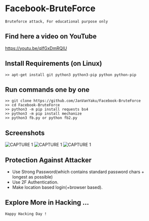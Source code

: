 # Facebook-BruteForce
```
Bruteforce attack, For educational purpose only
```
## Find here a video on YouTube
https://youtu.be/qIfGxDmRQIU

## Install Requirements (on Linux)
```
>> apt-get install git python3 python3-pip python python-pip
```

## Run commands one by one
```
>> git clone https://github.com/JanVanYaku/Facebook-BruteForce
>> cd Facebook-BruteForce
>> python3 -m pip install requests bs4
>> python3 -m pip install mechanize
>> python3 fb.py or python fb2.py
```

## Screenshots
![CAPTURE 1](https://github.com/JanVanYaku/Facebook-BruteForce/blob/master/Screenshots/Capture1.JPG)
![CAPTURE 1](https://github.com/JanVanYaku/Facebook-BruteForce/blob/master/Screenshots/Capture2.JPG)
![CAPTURE 1](https://github.com/JanVanYaku/Facebook-BruteForce/blob/master/Screenshots/Capture3.JPG)

## Protection Against Attacker
* Use Strong Password(which contains standard password chars + longest as possible)
* Use 2F Authentication.
* Make location based login(+browser based).

## Explore More in Hacking ...


~~~
Happy Hacking Day !
~~~
